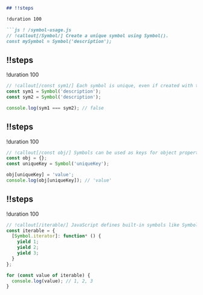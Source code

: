 ```markdown
## !!steps

!duration 100

```js ! /symbol-usage.js
// !callout[/Symbol/] Create a unique symbol using Symbol().
const mySymbol = Symbol('description');
```

## !!steps

!duration 100

```js ! /symbol-usage.js
// !callout[/const sym1/] Each symbol is unique, even if created with the same description.
const sym1 = Symbol('description');
const sym2 = Symbol('description');

console.log(sym1 === sym2); // false
```

## !!steps

!duration 100

```js ! /symbol-usage.js
// !callout[/const obj/] Symbols can be used as keys for object properties.
const obj = {};
const uniqueKey = Symbol('uniqueKey');

obj[uniqueKey] = 'value';
console.log(obj[uniqueKey]); // 'value'
```

## !!steps

!duration 100

```js ! /symbol-usage.js
// !callout[/iterable/] JavaScript defines built-in symbols like Symbol.iterator.
const iterable = {
  [Symbol.iterator]: function* () {
    yield 1;
    yield 2;
    yield 3;
  }
};

for (const value of iterable) {
  console.log(value); // 1, 2, 3
}
```
